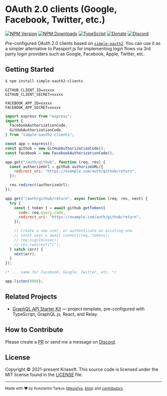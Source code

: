# OAuth 2.0 clients (Google, Facebook, Twitter, etc.)</sup>

[![NPM Version](https://img.shields.io/npm/v/simple-oauth2-clients?style=flat-square)](https://www.npmjs.com/package/simple-oauth2-clients)
[![NPM Downloads](https://img.shields.io/npm/dm/simple-oauth2-clients?style=flat-square)](https://www.npmjs.com/package/simple-oauth2-clients)
[![TypeScript](https://img.shields.io/badge/%3C%2F%3E-TypeScript-%230074c1.svg?style=flat-square)](http://www.typescriptlang.org/)
[![Donate](https://img.shields.io/badge/dynamic/json?color=%23ff424d&label=Patreon&style=flat-square&query=data.attributes.patron_count&suffix=%20patrons&url=https%3A%2F%2Fwww.patreon.com%2Fapi%2Fcampaigns%2F233228)](http://patreon.com/koistya)
[![Discord](https://img.shields.io/discord/643523529131950086?label=Chat&style=flat-square)](https://discord.gg/bSsv7XM)

Pre-configured OAuth 2.0 clients based on [`simple-oauth2`](http://lelylan.github.io/simple-oauth2/). You can use it as a simpler alternative to Passport.js for implementing login flows via 3rd party login providers such as Google, Facebook, Apple, Twitter, etc.

## Getting Started

```bash
$ npm install simple-oauth2-clients
```

```
GITHUB_CLIENT_ID=xxxxx
GITHUB_CLIENT_SECRET=xxxxx

FACEBOOK_APP_ID=xxxxx
FACEBOOK_APP_SECRET=xxxxx
```

```js
import express from "express";
import {
  FacebookAuthorizationCode,
  GitHubAuthorizationCode,
} from "simple-oauth2-clients";

const app = express();
const github = new GitHubAuthorizationCode();
const facebook = new FacebookAuthorizationCode();

app.get("/auth/github", function (req, res) {
  const authorizeUrl = github.authorizeURL({
    redirect_uri: "https://example.com/auth/github/return",
  });

  res.redirect(authorizeUrl);
});

app.get("/auth/github/return", async function (req, res, next) {
  try {
    const { token } = await github.getToken({
      code: req.query.code,
      redirect_uri: "https://example.com/auth/github/return",
    });

    // Create a new user, or authenticate an existing one.
    // const user = await connect(req, tokens);
    // req.signIn(user);
    // res.redirect("/");
  } catch (err) {
    next(err);
  }
});

/* ... same for Facebook, Google, Twitter, etc. */

app.listen(8080);
```

## Related Projects

- [GraphQL API Starter Kit](https://github.com/kriasoft/graphql-starter) — project template, pre-configured with TypeScript, GraphQL.js, React, and Relay.

## How to Contribute

Please create a [PR](https://docs.github.com/github/collaborating-with-issues-and-pull-requests/creating-a-pull-request) or send me a message on [Discord](https://discord.gg/bSsv7XM).

## License

Copyright © 2021-present Kriasoft. This source code is licensed under the MIT license found in the
[LICENSE](https://github.com/kriasoft/simple-oauth2-clients/blob/main/LICENSE) file.

---

<sup>Made with ♥ by Konstantin Tarkus ([@koistya](https://twitter.com/koistya), [blog](https://medium.com/@koistya))
and [contributors](https://github.com/kriasoft/graphql-starter/graphs/contributors).</sup>
